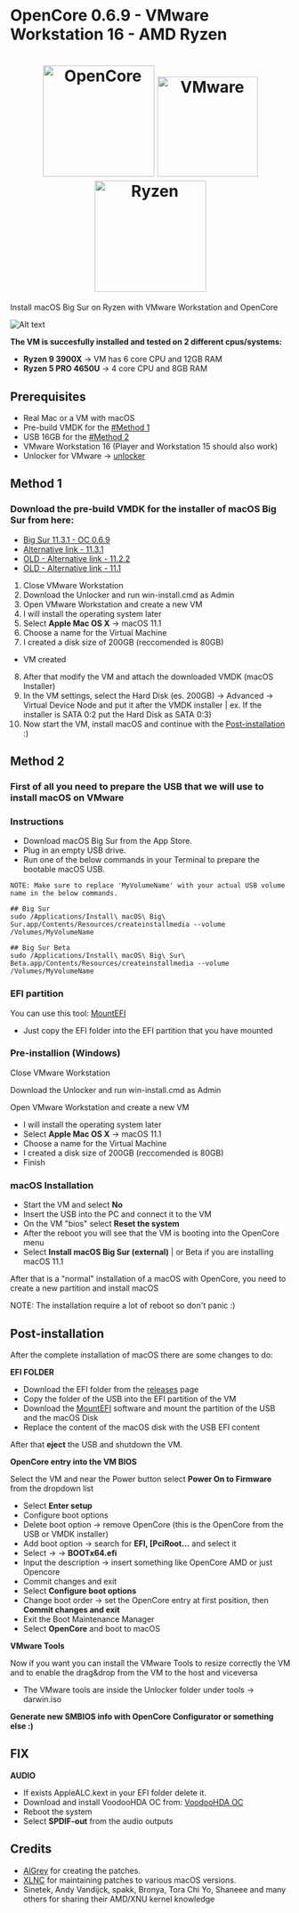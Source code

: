 # OpenCore 0.6.9 - VMware Workstation 16 - AMD Ryzen
<h1 align="center">
	<img
    	width="200"
        alt="OpenCore"
        src="https://res.cloudinary.com/kasumovic-ch/image/upload/v1615567350/oc_oufa6o.png">
	<img
		width="180"
		alt="VMware"
		src="https://res.cloudinary.com/kasumovic-ch/image/upload/v1615566933/vmware_lvynw7.png">
	<img
		width="200"
		alt="Ryzen"
		src="https://res.cloudinary.com/kasumovic-ch/image/upload/v1615567265/ryzen_ring_by_hero7x7_db9h978-fullview_wfbkap.png">     
</h1>

Install macOS Big Sur on Ryzen with VMware Workstation and OpenCore

![Alt text](https://res.cloudinary.com/kasumovic-ch/image/upload/v1615567030/macos_mnmka0.jpg "VMware screenshot")

**The VM is succesfully installed and tested on 2 different cpus/systems:**
* **Ryzen 9 3900X** -> VM has 6 core CPU and 12GB RAM
* **Ryzen 5 PRO 4650U** -> 4 core CPU and 8GB RAM

## Prerequisites
* Real Mac or a VM with macOS
* Pre-build VMDK for the [#Method 1](https://github.com/Ken5998/OpenCore-VMware-Workstation-AMD#method-1)
* USB 16GB for the [#Method 2](https://github.com/Ken5998/OpenCore-VMware-Workstation-AMD#method-2)
* VMware Workstation 16 (Player and Workstation 15 should also work) 
* Unlocker for VMware -> [unlocker](https://github.com/BDisp/unlocker)


## Method 1
### Download the pre-build VMDK for the installer of macOS Big Sur from here:
- [Big Sur 11.3.1 - OC 0.6.9](https://e1.pcloud.link/publink/show?code=XZp7aJZ3xWsV92Wo5yA7lMfL0mSiX6hpTMk)
- [Alternative link - 11.3.1](https://1fichier.com/?rda84wog09jl2nh9n2u1)
- [OLD - Alternative link - 11.2.2](https://1fichier.com/?oozi0qiw87hwng2kxlfu)
- [OLD - Alternative link - 11.1](https://1fichier.com/?latap9wd4snffk0h4yon)

1) Close VMware Workstation
2)  Download the Unlocker and run win-install.cmd as Admin
3) Open VMware Workstation and create a new VM
4) I will install the operating system later
5) Select **Apple Mac OS X** -> macOS 11.1
6) Choose a name for the Virtual Machine
7) I created a disk size of 200GB (reccomended is 80GB)
 
- VM created
8) After that modify the VM and attach the downloaded VMDK (macOS Installer)
9) In the VM settings, select the Hard Disk (es. 200GB) -> Advanced -> Virtual Device Node and put it after the VMDK installer | ex. If the installer is SATA 0:2 put the Hard Disk as SATA 0:3)
10) Now start the VM, install macOS and continue with the [Post-installation](https://github.com/Ken5998/OpenCore-VMware-Workstation-AMD#post-installation) :)

## Method 2
### First of all you need to prepare the USB that we will use to install macOS on VMware
### Instructions
- Download macOS Big Sur from the App Store.
- Plug in an empty USB drive.
- Run one of the below commands in your Terminal to prepare the bootable macOS USB.
```
NOTE: Make sure to replace 'MyVolumeName' with your actual USB volume name in the below commands.

## Big Sur
sudo /Applications/Install\ macOS\ Big\ Sur.app/Contents/Resources/createinstallmedia --volume /Volumes/MyVolumeName

## Big Sur Beta
sudo /Applications/Install\ macOS\ Big\ Sur\ Beta.app/Contents/Resources/createinstallmedia --volume /Volumes/MyVolumeName
```

### EFI partition
You can use this tool: [MountEFI](https://github.com/corpnewt/MountEFI)
* Just copy the EFI folder into the EFI partition that you have mounted

### Pre-installion (Windows)
Close VMware Workstation

Download the Unlocker and run win-install.cmd as Admin

Open VMware Workstation and create a new VM
* I will install the operating system later
* Select **Apple Mac OS X** -> macOS 11.1
* Choose a name for the Virtual Machine
* I created a disk size of 200GB (reccomended is 80GB)
* Finish

### macOS Installation
* Start the VM and select **No**
* Insert the USB into the PC and connect it to the VM
* On the VM "bios" select **Reset the system**
* After the reboot you will see that the VM is booting into the OpenCore menu
* Select **Install macOS Big Sur (external)** | or Beta if you are installing macOS 11.1

After that is a "normal" installation of a macOS with OpenCore, you need to create a new partition and install macOS

NOTE: The installation require a lot of reboot so don't panic :)

## Post-installation
After the complete installation of macOS there are some changes to do:

**EFI FOLDER**
* Download the EFI folder from the [releases](https://github.com/Ken5998/OpenCore-VMware-Workstation-AMD/releases) page
* Copy the folder of the USB into the EFI partition of the VM
* Download the [MountEFI](https://github.com/corpnewt/MountEFI) software and mount the partition of the USB and the macOS Disk
* Replace the content of the macOS disk with the USB EFI content

After that **eject** the USB and shutdown the VM.

**OpenCore entry into the VM BIOS**

Select the VM and near the Power button select **Power On to Firmware** from the dropdown list
* Select **Enter setup**
* Configure boot options
* Delete boot option -> remove OpenCore (this is the OpenCore from the USB or VMDK installer)
* Add boot option -> search for **EFI, [PciRoot...** and select it
* Select **<EFI>** -> **<BOOT>** -> **BOOTx64.efi**
* Input the description -> insert something like OpenCore AMD or just Opencore
* Commit changes and exit
* Select **Configure boot options**
* Change boot order -> set the OpenCore entry at first position, then **Commit changes and exit**
* Exit the Boot Maintenance Manager
* Select **OpenCore** and boot to macOS

**VMware Tools**

Now if you want you can install the VMware Tools to resize correctly the VM and to enable the drag&drop from the VM to the host and viceversa
* The VMware tools are inside the Unlocker folder under tools -> darwin.iso

**Generate new SMBIOS info with OpenCore Configurator or something else :)**

## FIX
**AUDIO**
* If exists AppleALC.kext in your EFI folder delete it.
* Download and install VoodooHDA OC from: [VoodooHDA OC](https://github.com/chris1111/VoodooHDA-OC)
* Reboot the system
* Select **SPDIF-out** from the audio outputs


## Credits
- [AlGrey](https://github.com/AlGreyy) for creating the patches.
- [XLNC](https://github.com/XLNCs) for maintaining patches to various macOS versions.
- Sinetek, Andy Vandijck, spakk, Bronya, Tora Chi Yo, Shaneee and many others for sharing their AMD/XNU kernel knowledge